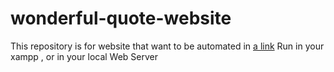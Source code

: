 # wonderful-quote-website
This repository is for website that want to be automated in [a link](https://github.com/argotri/wonderfull-quote-automation)
Run in your xampp , or in your local Web Server

